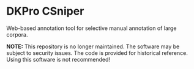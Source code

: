 # DKPro CSniper

Web-based annotation tool for selective manual annotation of large corpora.

**NOTE:** This repository is no longer maintained. The software may be subject to security issues. 
The code is provided for historical reference. Using this software is not recommended!
